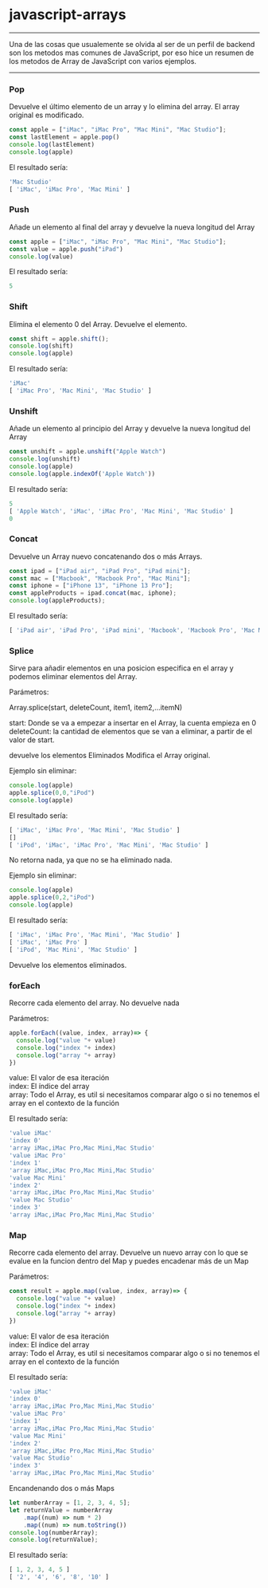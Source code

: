 # javascript-arrays

--------------------------------

Una de las cosas que usualemente se olvida al ser de un perfil de backend son los metodos mas comunes de JavaScript, por eso hice un resumen de los metodos de Array de JavaScript con varios ejemplos.

--------------------------------

### Pop
Devuelve el último elemento de un array y lo elimina del array. El array original es modificado.

```javascript
const apple = ["iMac", "iMac Pro", "Mac Mini", "Mac Studio"];
const lastElement = apple.pop()
console.log(lastElement)
console.log(apple)
```
El resultado sería: 

```javascript
'Mac Studio'
[ 'iMac', 'iMac Pro', 'Mac Mini' ]
```

### Push
Añade un elemento al final del array y devuelve la nueva longitud del Array

```javascript
const apple = ["iMac", "iMac Pro", "Mac Mini", "Mac Studio"];
const value = apple.push("iPad")
console.log(value)
```
El resultado sería: 

```javascript
5
```

### Shift
Elimina el elemento 0 del Array. Devuelve el elemento.

```javascript
const shift = apple.shift();
console.log(shift)
console.log(apple)
```
El resultado sería: 

```javascript
'iMac'
[ 'iMac Pro', 'Mac Mini', 'Mac Studio' ]
```

### Unshift
Añade un elemento al principio del Array y devuelve la nueva longitud del Array

```javascript
const unshift = apple.unshift("Apple Watch")
console.log(unshift)
console.log(apple)
console.log(apple.indexOf('Apple Watch'))
```
El resultado sería: 

```javascript
5
[ 'Apple Watch', 'iMac', 'iMac Pro', 'Mac Mini', 'Mac Studio' ]
0
```

### Concat
Devuelve un Array nuevo concatenando dos o más Arrays.

```javascript
const ipad = ["iPad air", "iPad Pro", "iPad mini"];
const mac = ["Macbook", "Macbook Pro", "Mac Mini"];
const iphone = ["iPhone 13", "iPhone 13 Pro"];
const appleProducts = ipad.concat(mac, iphone);
console.log(appleProducts);
```
El resultado sería: 

```javascript
[ 'iPad air', 'iPad Pro', 'iPad mini', 'Macbook', 'Macbook Pro', 'Mac Mini', 'iPhone 13', 'iPhone 13 Pro' ]
```

### Splice
Sirve para añadir elementos en una posicion especifica en el array y podemos eliminar elementos del Array. 

Parámetros: <br>

Array.splice(start, deleteCount, item1, item2,...itemN)<br>

start: Donde se va a empezar a insertar en el Array, la cuenta empieza en 0<br>
deleteCount: la cantidad de elementos que se van a eliminar, a partir de el valor de start. 

devuelve los elementos Eliminados
Modifica el Array original. 

Ejemplo sin eliminar: 

```javascript
console.log(apple)
apple.splice(0,0,"iPod")
console.log(apple)
```
El resultado sería: 

```javascript
[ 'iMac', 'iMac Pro', 'Mac Mini', 'Mac Studio' ]
[]
[ 'iPod', 'iMac', 'iMac Pro', 'Mac Mini', 'Mac Studio' ]
```

No retorna nada, ya que no se ha eliminado nada.

Ejemplo sin eliminar: 

```javascript
console.log(apple)
apple.splice(0,2,"iPod")
console.log(apple)
```
El resultado sería: 

```javascript
[ 'iMac', 'iMac Pro', 'Mac Mini', 'Mac Studio' ]
[ 'iMac', 'iMac Pro' ]
[ 'iPod', 'Mac Mini', 'Mac Studio' ]
```
Devuelve los elementos eliminados.

### forEach

Recorre cada elemento del array. No devuelve nada

Parámetros:

```javascript
apple.forEach((value, index, array)=> {
  console.log("value "+ value)
  console.log("index "+ index)
  console.log("array "+ array)
})
```

value: El valor de esa iteración<br>
index: El índice del array<br>
array: Todo el Array, es util si necesitamos comparar algo o si no tenemos el array en el contexto de la función

El resultado sería: 

```javascript
'value iMac'
'index 0'
'array iMac,iMac Pro,Mac Mini,Mac Studio'
'value iMac Pro'
'index 1'
'array iMac,iMac Pro,Mac Mini,Mac Studio'
'value Mac Mini'
'index 2'
'array iMac,iMac Pro,Mac Mini,Mac Studio'
'value Mac Studio'
'index 3'
'array iMac,iMac Pro,Mac Mini,Mac Studio'
```

### Map

Recorre cada elemento del array. Devuelve un nuevo array con lo que se evalue en la funcion dentro del Map y puedes encadenar más de un Map

Parámetros:

```javascript
const result = apple.map((value, index, array)=> {
  console.log("value "+ value)
  console.log("index "+ index)
  console.log("array "+ array)
})
```

value: El valor de esa iteración<br>
index: El índice del array<br>
array: Todo el Array, es util si necesitamos comparar algo o si no tenemos el array en el contexto de la función

El resultado sería: 

```javascript
'value iMac'
'index 0'
'array iMac,iMac Pro,Mac Mini,Mac Studio'
'value iMac Pro'
'index 1'
'array iMac,iMac Pro,Mac Mini,Mac Studio'
'value Mac Mini'
'index 2'
'array iMac,iMac Pro,Mac Mini,Mac Studio'
'value Mac Studio'
'index 3'
'array iMac,iMac Pro,Mac Mini,Mac Studio'
```

Encandenando dos o más Maps

```javascript
let numberArray = [1, 2, 3, 4, 5];
let returnValue = numberArray
	.map((num) => num * 2)
	.map((num) => num.toString())
console.log(numberArray);
console.log(returnValue);
```

El resultado sería: 

```javascript
[ 1, 2, 3, 4, 5 ]
[ '2', '4', '6', '8', '10' ]
```
